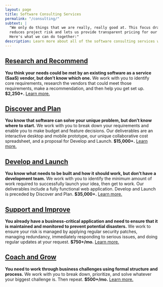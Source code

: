 ```yaml
---
layout: page
title: Software Consulting Services
permalink: "/consulting/"
subtext: |
  "We only do things that we are really, really good at. This focus dramatically
  reduces project risk and lets us provide transparent pricing for our core services.
  Here's what we can do together:"
description: Learn more about all of the software consulting services we offer.
---
```

## [Research and Recommend](https://www.codeandeffect.com/research-and-recommend/)

**You think your needs could be met by an existing software as a service (SaaS) vendor, but don’t know which one.** We work with you to identify core requirements, research the vendors that could meet those requirements, make a recommendation, and then help you get set up. **$2,250+.** [Learn more.](https://www.codeandeffect.com/research-and-recommend/)

## [Discover and Plan](https://www.codeandeffect.com/discover-and-plan/)

**You know that software can solve your unique problem, but don’t know where to start.** We work with you to break down your requirements and enable you to make budget and feature decisions. Our deliverables are an interactive desktop and mobile prototype, our unique collaborative cost spreadsheet, and a proposal for Develop and Launch. **$15,000+.** [Learn more.](https://www.codeandeffect.com/discover-and-plan/)

## [Develop and Launch](https://www.codeandeffect.com/develop-and-launch/)

**You know what needs to be built and how it should work, but don’t have a development team.** We work with you to identify the minimum amount of work required to successfully launch your idea, then get to work. Our deliverables include a fully functional web application. Develop and Launch is preceded by Discover and Plan. **$35,000+.** [Learn more.](https://www.codeandeffect.com/develop-and-launch/)

## [Support and Improve](https://www.codeandeffect.com/support-and-improve/)

**You already have a business-critical application and need to ensure that it is maintained and monitored to prevent potential disasters.** We work to ensure your risk is managed by applying regular security patches, managing redundancy, immediately responding to serious issues, and doing regular updates at your request. **$750+/mo.** [Learn more.](https://www.codeandeffect.com/watch-and-maintain/)

## [Coach and Grow](https://www.codeandeffect.com/coach-and-grow/)

**You need to work through business challenges using formal structure and process.** We work with you to break down, prioritize, and solve whatever your biggest challenge is. Then repeat. **$500+/mo.** [Learn more.](https://www.codeandeffect.com/coach-and-grow/)
